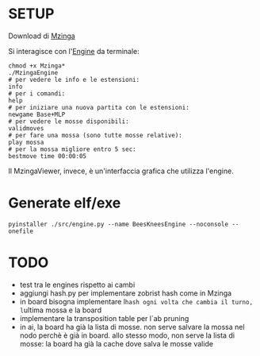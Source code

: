 # SETUP
Download di [Mzinga](https://github.com/jonthysell/Mzinga/tree/main)

Si interagisce con l'[Engine]((https://github.com/jonthysell/Mzinga/wiki/UniversalHiveProtocol#engine-commands)) da terminale:
```
chmod +x Mzinga*
./MzingaEngine
# per vedere le info e le estensioni:
info 
# per i comandi:
help 
# per iniziare una nuova partita con le estensioni:
newgame Base+MLP 
# per vedere le mosse disponibili:
validmoves
# per fare una mossa (sono tutte mosse relative):
play mossa
# per la mossa migliore entro 5 sec:
bestmove time 00:00:05
```

Il MzingaViewer, invece, è un'interfaccia grafica che utilizza l'engine.

# Generate elf/exe
```
pyinstaller ./src/engine.py --name BeesKneesEngine --noconsole --onefile
```

# TODO
- test tra le engines rispetto ai cambi
- aggiungi hash.py per implementare zobrist hash come in Mzinga
- in board bisogna implementare l`hash ogni volta che cambia il turno, l`ultima mossa e la board
- implementare la transposition table per l`ab pruning
- in ai, la board ha già la lista di mosse. non serve salvare la mossa nel nodo perchè è già in board. allo stesso modo, non serve la lista di mosse: la board ha già la cache dove salva le mosse valide

